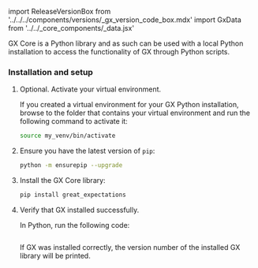 import ReleaseVersionBox from '../../../components/versions/_gx_version_code_box.mdx'
import GxData from '../../_core_components/_data.jsx'

GX Core is a Python library and as such can be used with a local Python installation to access the functionality of GX through Python scripts.

### Installation and setup

1. Optional. Activate your virtual environment.

   If you created a virtual environment for your GX Python installation, browse to the folder that contains your virtual environment and run the following command to activate it:

   ```bash title="Terminal input"
   source my_venv/bin/activate
   ```

2. Ensure you have the latest version of `pip`:

   ```bash title="Terminal input"
   python -m ensurepip --upgrade
   ```

3. Install the GX Core library:

   ```bash title="Terminal input"
   pip install great_expectations
   ```

4. Verify that GX installed successfully.

   In Python, run the following code:

   ```python title="Python" name="docs/docusaurus/docs/core/set_up_a_gx_environment/_install_gx/_local_installation_verification.py - full code example"
   ```
   
   If GX was installed correctly, the version number of the installed GX library will be printed.
